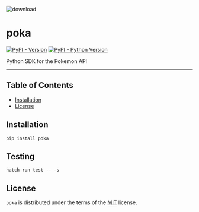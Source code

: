 
![download](https://github.com/user-attachments/assets/1827c31d-845f-40e0-9949-85d6b87a9a69)

# poka

[![PyPI - Version](https://img.shields.io/pypi/v/poka.svg)](https://pypi.org/project/poka)
[![PyPI - Python Version](https://img.shields.io/pypi/pyversions/poka.svg)](https://pypi.org/project/poka)

Python SDK for the Pokemon API

---

## Table of Contents

- [Installation](#installation)
- [License](#license)

## Installation

```console
pip install poka
```

## Testing

```console
hatch run test -- -s
```

## License

`poka` is distributed under the terms of the [MIT](https://spdx.org/licenses/MIT.html) license.
